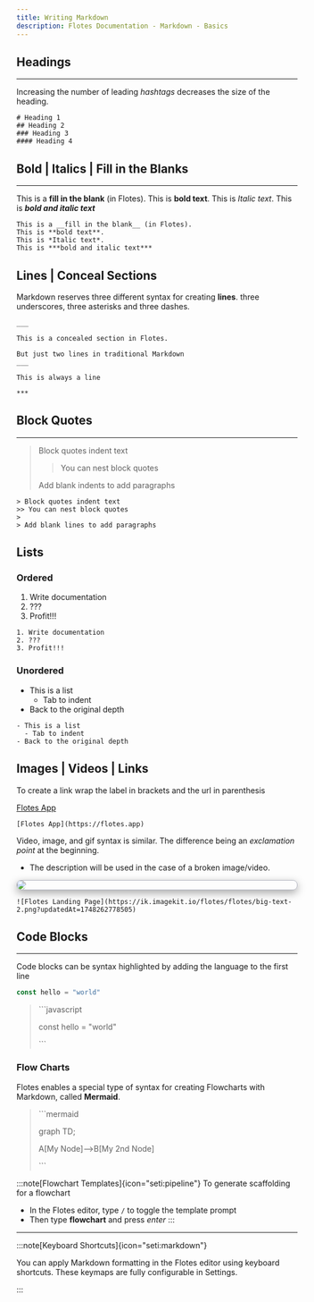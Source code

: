 ```yaml
---
title: Writing Markdown
description: Flotes Documentation - Markdown - Basics
---
```





## Headings
---

Increasing the number of leading *hashtags* decreases the size of the heading.

```
# Heading 1
## Heading 2
### Heading 3
#### Heading 4
```

## Bold | Italics | Fill in the Blanks
---

This is a __fill in the blank__ (in Flotes). This is **bold text**. This is *Italic text*. This is ***bold and italic text***

```
This is a __fill in the blank__ (in Flotes).
This is **bold text**.
This is *Italic text*.
This is ***bold and italic text***
```

## Lines | Conceal Sections

Markdown reserves three different syntax for creating **lines**. three underscores, three asterisks and three dashes.

```
___

This is a concealed section in Flotes.

But just two lines in traditional Markdown
___

This is always a line

***
```

## Block Quotes
---

> Block quotes indent text
>> You can nest block quotes
>
> Add blank indents to add paragraphs
 

```
> Block quotes indent text
>> You can nest block quotes
>
> Add blank lines to add paragraphs
```

## Lists

### Ordered

1. Write documentation
2. ???
3. Profit!!!

```
1. Write documentation
2. ???
3. Profit!!!
```

### Unordered

- This is a list
  - Tab to indent
- Back to the original depth

```
- This is a list
  - Tab to indent
- Back to the original depth
```

## Images | Videos | Links

To create a link wrap the label in brackets and the url in parenthesis

[Flotes App](https://flotes.app)

```
[Flotes App](https://flotes.app)
```

Video, image, and gif syntax is similar. The difference being an *exclamation point* at the beginning. 
- The description will be used in the case of a broken image/video.

<div style="border: 1px solid rgba(108, 112, 134, .5); border-radius: 8px; box-shadow: rgba(0, 0, 0, .35) 0 5px 15px;">
  <img style="border-radius: 12px" src="https://ik.imagekit.io/flotes/flotes/big-text-2.png?updatedAt=1748262778505" />
</div>


```
![Flotes Landing Page](https://ik.imagekit.io/flotes/flotes/big-text-2.png?updatedAt=1748262778505)
```

## Code Blocks
---

Code blocks can be syntax highlighted by adding the language to the first line

```javascript
const hello = "world"
```


> \`\`\`javascript
>
> const hello = "world"
>
> \`\`\`

### Flow Charts

Flotes enables a special type of syntax for creating Flowcharts with Markdown, called **Mermaid**. 


> \`\`\`mermaid
>
> graph TD;
>
> A[My Node]-->B[My 2nd Node]
> 
> \`\`\`

:::note[Flowchart Templates]{icon="seti:pipeline"}
To generate scaffolding for a flowchart
- In the Flotes editor, type `/` to toggle the template prompt
- Then type **flowchart** and press *enter*
:::


---

:::note[Keyboard Shortcuts]{icon="seti:markdown"}

You can apply Markdown formatting in the Flotes editor using keyboard shortcuts. These keymaps are fully configurable in Settings.

:::

